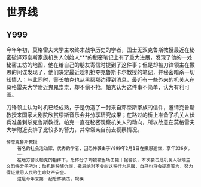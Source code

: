 # 世界线

## Y999

​	今年年初，莫格雷夫大学主攻终末战争历史的学者，国士无双克鲁斯教授最近在秘密破译邓奈斯家族机关人创始人***的秘密笔记上有了重大进展，发现了他的一处秘密工坊的地图，他在给自己的朋友寄信时提到了这件事；但是却被刀锋领主在撒恩的间谍发现了，他们决定最近趁机抢夺克鲁斯卡尔教授的笔记，并秘密暗杀一切知情人；与此同时，警长帕克也从黑帮那边得到消息，最近有一些外来的机关人在莫格雷夫大学附近鬼鬼祟祟，却不偷不抢，帕克认为这件事不简单，认为有利可图。

​	刀锋领主认为时机已经成熟，于是伪造了一封来自邓奈斯家族的信件，邀请克鲁斯教授来国家大剧院欣赏缪斯音乐会并分享研究成果；在路过的桥上准备了机关人伏兵准备刺杀克鲁斯教授。帕克一直在秘密观察机关人的动向，所以故意在莫格雷夫大学附近安排了比较多的警力，并常常亲自前去视察情况。

```
悼念克鲁斯教授
	著名的社会活动家，优秀的学者，因恐怖袭击于Y999年2月1日在撒恩逝世，享年336岁。
	……
	在地方警长帕克的指挥下，恐怖分子均被被当场击毙；据警长，本次袭击是机关人极端主义恐怖分子所为；动机是种族仇恨，撒恩绝对不会向这种行为屈服，自己也将会提高警力，努力保证撒恩人民的生命财产安全。
	这是今年来第一起恐怖袭击，规模
```

